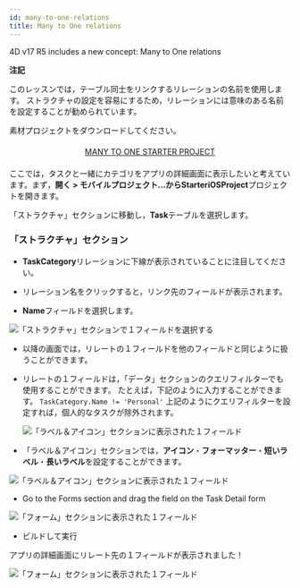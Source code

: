 ```yaml
---
id: many-to-one-relations
title: Many to One relations
---
```


4D v17 R5 includes a new concept: Many to One relations<div class = "tips"> 

**注記**

このレッスンでは，テーブル同士をリンクするリレーションの名前を使用します。 ストラクチャの設定を容易にするため，リレーションには意味のある名前を設定することが勧められています。</div> 

素材プロジェクトをダウンロードしてください。

<div style="text-align: center; margin-top: 20px; margin-bottom: 20px">
  <p>
    

<a class="button"
href="../assets/en/relations/Tasks.4dbase.zip">MANY TO ONE STARTER PROJECT</a>

  </p>
</div>

ここでは，タスクと一緒にカテゴリをアプリの詳細画面に表示したいと考えています。まず，**開く > モバイルプロジェクト…**から**StarteriOSProject**プロジェクトを開きます。

「ストラクチャ」セクションに移動し，**Task**テーブルを選択します。

### 「ストラクチャ」セクション

* **TaskCategory**リレーションに下線が表示されていることに注目してください。

* リレーション名をクリックすると，リンク先のフィールドが表示されます。

* **Name**フィールドを選択します。

![「ストラクチャ」セクションで１フィールドを選択する](assets/en/relations/select-link-from-structure.png)

* 以降の画面では，リレートの１フィールドを他のフィールドと同じように扱うことができます。

* リレートの１フィールドは，「データ」セクションのクエリフィルターでも使用することができます。 たとえば，下記のように入力することができます。 ```TaskCategory.Name != 'Personal'``` 上記のようにクエリフィルターを設定すれば，個人的なタスクが除外されます。
    
    ![「ラベル＆アイコン」セクションに表示された１フィールド](assets/en/relations/Related-field-from-Data-section.png)

* 「ラベル＆アイコン」セクションでは，**アイコン**・**フォーマッター**・**短いラベル**・**長いラベル**を設定することができます。

![「ラベル＆アイコン」セクションに表示された１フィールド](assets/en/relations/related-field-from-labels-icons.png)

* Go to the Forms section and drag the field on the Task Detail form

![「フォーム」セクションに表示された１フィールド](assets/en/relations/related-field-forms.png)

* ビルドして実行

アプリの詳細画面にリレート先の１フィールドが表示されました！

![「フォーム」セクションに表示された１フィールド](assets/en/relations/final-result-n-to-one-relations.png)